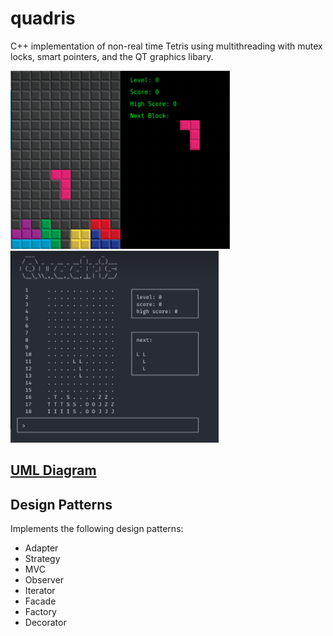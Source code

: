 # quadris

C++ implementation of non-real time Tetris using multithreading with mutex locks, smart pointers, and the QT graphics libary.

![gui](./gui.png)
![text](./text.png)

## [UML Diagram](./uml.pdf)

## Design Patterns

Implements the following design patterns:
- Adapter
- Strategy
- MVC
- Observer
- Iterator
- Facade
- Factory
- Decorator
